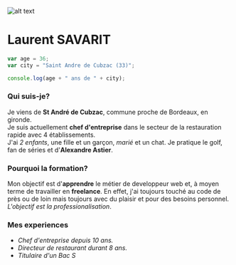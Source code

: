 ![alt text](https://enpantoufles.com/uploads/companies/1560256962_Picto%20noir%20+%20vert%201667x1667.png "logo o'clock") 

Laurent SAVARIT 
===============

```javascript
var age = 36;
var city = "Saint Andre de Cubzac (33)";

console.log(age + " ans de " + city);
```

### Qui suis-je?

Je viens de **St André de Cubzac**, commune proche de Bordeaux, en gironde.  
Je suis actuellement **chef d'entreprise** dans le secteur de la restauration rapide avec 4 établissements.  
J'ai *2 enfants*, une fille et un garçon, *marié* et un chat. Je pratique le golf, fan de séries et d'**Alexandre Astier**.

### Pourquoi la formation?

Mon objectif est d'**apprendre** le métier de developpeur web et, à moyen terme de travailler en **freelance**. En effet, j'ai toujours touché au code de près ou de loin mais toujours avec du plaisir et pour des besoins personnel. *L'objectif est la professionalisation*.

### Mes experiences

- *Chef d'entreprise depuis 10 ans.*
- *Directeur de restaurant durant 8 ans.*
- *Titulaire d'un Bac S*